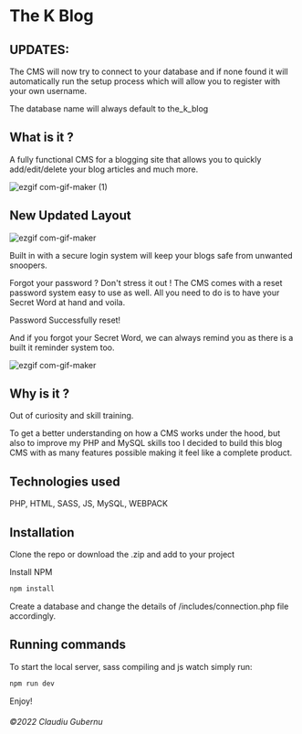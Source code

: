 # The K Blog

## UPDATES: 
The CMS will now try to connect to your database and if none found it will automatically run the setup process which will allow you to register with your own username.

The database name will always default to the_k_blog

## What is it ?

A fully functional CMS for a blogging site that allows you to quickly add/edit/delete your blog articles and much more.

![ezgif com-gif-maker (1)](https://user-images.githubusercontent.com/55931383/165967539-bb0ddef4-c277-4e0b-83cd-9633363793a9.gif)

## New Updated Layout
![ezgif com-gif-maker](https://user-images.githubusercontent.com/55931383/168420617-8ce2cce3-3679-439b-88a7-7509fa8bdef2.gif)

Built in with a secure login system will keep your blogs safe from unwanted snoopers. 

Forgot your password ? Don't stress it out ! 
The CMS comes with a reset password system easy to use as well. All you need to do is to have your Secret Word at hand and voila. 

Password Successfully reset! 

And if you forgot your Secret Word, we can always remind you as there is a built it reminder system too.

![ezgif com-gif-maker](https://user-images.githubusercontent.com/55931383/165965701-59b9894c-028b-436c-8363-b2a0fcc478fc.gif)

## Why is it ?

Out of curiosity and skill training.

To get a better understanding on how a CMS works under the hood, but also to improve my PHP and MySQL skills too I decided to build this blog CMS with as many features possible making it feel like a complete product.

## Technologies used

PHP, HTML, SASS, JS, MySQL, WEBPACK

## Installation

Clone the repo or download the .zip and add to your project

Install NPM

```bash
npm install
```

Create a database and change the details of /includes/connection.php file accordingly.

## Running commands

To start the local server, sass compiling and js watch simply run: 

```bash
npm run dev
```

Enjoy!

###### ©2022 Claudiu Gubernu
